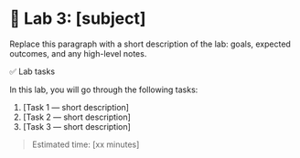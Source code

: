 # 🧪 Lab 3: [subject]

Replace this paragraph with a short description of the lab: goals, expected outcomes, and any high-level notes.

✅ Lab tasks

In this lab, you will go through the following tasks:

1. [Task 1 — short description]
2. [Task 2 — short description]
3. [Task 3 — short description]

> Estimated time: [xx minutes]
